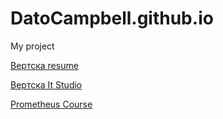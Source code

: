 # DatoCampbell.github.io
My project



[Вертска resume](https://datocampbell.github.io/resume/ "resume")

[Вертска It Studio](https://datocampbell.github.io/ITstudio/index.html "ITstudio")

[Prometheus Course](https://datocampbell.github.io/prometheuscourse/main.html "Prometheus Course")


